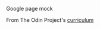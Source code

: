 Google page mock

From The Odin Project's [curriculum](http://www.theodinproject.com/courses/web-development-101/lessons/html-css)